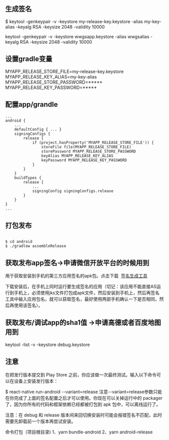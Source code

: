 ## 生成签名
$ keytool -genkeypair -v -keystore my-release-key.keystore -alias my-key-alias -keyalg RSA -keysize 2048 -validity 10000


keytool -genkeypair -v -keystore wwgsapp.keystore -alias wwgsalias -keyalg RSA -keysize 2048 -validity 10000

## 设置gradle变量
MYAPP_RELEASE_STORE_FILE=my-release-key.keystore
MYAPP_RELEASE_KEY_ALIAS=my-key-alias
MYAPP_RELEASE_STORE_PASSWORD=*****
MYAPP_RELEASE_KEY_PASSWORD=*****
## 配置app/grandle
```
...
android {
    ...
    defaultConfig { ... }
    signingConfigs {
        release {
            if (project.hasProperty('MYAPP_RELEASE_STORE_FILE')) {
                storeFile file(MYAPP_RELEASE_STORE_FILE)
                storePassword MYAPP_RELEASE_STORE_PASSWORD
                keyAlias MYAPP_RELEASE_KEY_ALIAS
                keyPassword MYAPP_RELEASE_KEY_PASSWORD
            }
        }
    }
    buildTypes {
        release {
            ...
            signingConfig signingConfigs.release
        }
    }
}
...

```

## 打包发布

```

$ cd android
$ ./gradlew assembleRelease

```

## 获取发布app签名->申请微信开放平台的时候用到

用于获取安装到手机的第三方应用签名的apk包。点击下载 
[签名生成工具](https://res.wx.qq.com/open/zh_CN/htmledition/res/dev/download/sdk/Gen_Signature_Android2.apk)

下载安装后，在手机上同时运行要生成签名的应用（切记：该应用不能直接AS运行到手机上，必须使用jks文件打包成apk文件，然后安装到手机上，然后再签名工具中输入应用包名，就可以获取签名，最好使用两部手机确认一下是否相同，然后再使用该签名）。

## 获取发布/调试app的sha1值 ->申请高德或者百度地图用到

keytool -list -v -keystore debug.keystore



## 注意

在把发行版本提交到 Play Store 之前，你应该做一次最终测试。输入以下命令可以在设备上安装发行版本：

$ react-native run-android --variant=release
注意--variant=release参数只能在你完成了上面的签名配置之后才可以使用。你现在可以关掉运行中的 packager 了，因为你所有的代码和框架依赖已经都被打包到 apk 包中，可以离线运行了。

注意：在 debug 和 release 版本间来回切换安装时可能会报错签名不匹配，此时需要先卸载前一个版本再尝试安装。

命令打包（项目根目录)
1、yarn bundle-android
2、yarn android-release